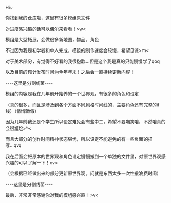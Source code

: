 Hi~

你找到我的仓库啦，这里有很多模组原文件

对进度感兴趣的话可以偶尔来看看！>w<

模组是大型拓展，会做很多新地图，物品，角色

不过因为我是初学者和单人完成，模组的制作速度会较慢，希望见谅>m<

对于美术部分，有觉得不好看的我很抱歉...但是这个我是真的只能慢慢学了qoq

以及目前的预计发布时间为今年年末！之后会一直持续更新内容！

----这里是分割线菌----

模组的内容是我在几年前开始养的一个世界观，有很多的角色和设定

（真的很多，而且是涉及到各个方面不同风格时间线的，主要角色还有完整的if线）（悄悄骄傲）

因为几年前我还是个学生所以设定难免会有些中二，希望不要嘲笑咱，不然咱真的会很尴尬>^<

而且大部分的创作时间精神状态堪忧，所以设定不能避免的有一些负面的描写...qvq

我在后面会把原本的世界观和角色设定慢慢搬到一个单独的文件里，对原世界观感兴趣的可以了解一下！ov<

（会根据已经做出来的部分更新原世界观，问就是东西太多一次性搬浪费时间）

----这里是分割线菌----

最后，非常非常感谢你对我的模组感兴趣！>v<
